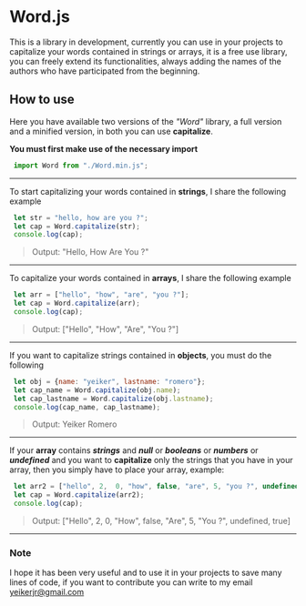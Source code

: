 # Word.js



This is a library in development, currently you can use in your projects to capitalize your words contained in strings or arrays, it is a free use library, you can freely extend its functionalities, always adding the names of the authors who have participated from the beginning.

## How to use

Here you have available two versions of the *"Word"* library, a full version and a minified version, in both you can use **capitalize**.

 **You must first make use of the necessary import**
```javascript
 import Word from "./Word.min.js";
```

---

To start capitalizing your words contained in **strings**, I share the following example

```javascript
 let str = "hello, how are you ?";
 let cap = Word.capitalize(str);
 console.log(cap);
```
 
> Output: "Hello, How Are You ?"


---



To capitalize your words contained in **arrays**, I share the following example

```javascript
 let arr = ["hello", "how", "are", "you ?"];
 let cap = Word.capitalize(arr);
 console.log(cap);
```

> Output: ["Hello", "How", "Are", "You ?"]


------------



If you want to capitalize strings contained in **objects**, you must do the following

```javascript
 let obj = {name: "yeiker", lastname: "romero"};
 let cap_name = Word.capitalize(obj.name);
 let cap_lastname = Word.capitalize(obj.lastname);
 console.log(cap_name, cap_lastname);
```

> Output: Yeiker Romero


------------



If your **array** contains ***strings*** and ***null*** or ***booleans*** or ***numbers*** or ***undefined*** and you want to **capitalize** only the strings that you have in your array, then you simply have to place your array, example:

```javascript
 let arr2 = ["hello", 2,  0, "how", false, "are", 5, "you ?", undefined, true];
 let cap = Word.capitalize(arr2);
 console.log(cap);
```

> Output: ["Hello", 2,  0, "How", false, "Are", 5, "You ?", undefined, true]


------------

### Note

I hope it has been very useful and to use it in your projects to save many lines of code, if you want to contribute you can write to my email yeikerjr@gmail.com
